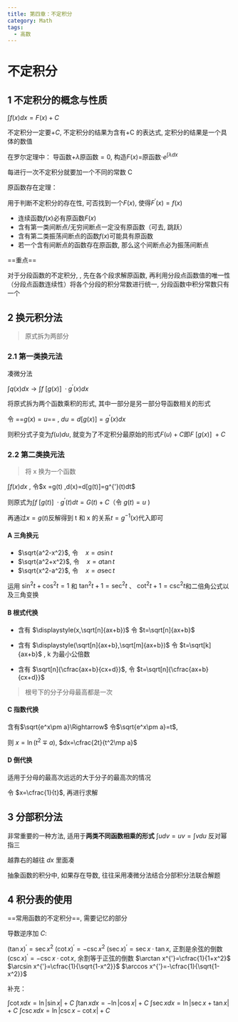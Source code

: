 ```yaml
---
title: 第四章：不定积分
category: Math
tags:
  - 高数
---
```


# 不定积分

## 1 不定积分的概念与性质

$\displaystyle\int f(x)dx=F(x)+C$

不定积分一定要$+C$, 不定积分的结果为含有+C 的表达式, 定积分的结果是一个具体的数值

在罗尔定理中： 导函数+$\lambda$原函数$=0$, 构造$F(x)=$原函数$\cdot e^{\int\lambda dx}$

每进行一次不定积分就要加一个不同的常数 C

原函数存在定理：

用于判断不定积分的存在性, 可否找到一个$F(x)$, 使得$F^{'}(x)=f(x)$
- 连续函数$f(x)$必有原函数$F(x)$
- 含有第一类间断点/无穷间断点一定没有原函数（可去, 跳跃）
- 含有第二类振荡间断点的函数$f(x)$可能具有原函数
- 若一个含有间断点的函数存在原函数, 那么这个间断点必为振荡间断点

==重点==

对于分段函数的不定积分, , 先在各个段求解原函数, 再利用分段点函数值的唯一性（分段点函数连续性）将各个分段的积分常数进行统一, 分段函数中积分常数只有一个

## 2 换元积分法

> 原式拆为两部分

### 2.1 第一类换元法

凑微分法

$\displaystyle\int q(x)dx\rightarrow\int f{\ [g(x)]\ ·g^{'}(x)dx}$

将原式拆为两个函数乘积的形式, 其中一部分是另一部分导函数相关的形式

令 ==$g(x)=u$== , $du=d [g(x)]=g^{'}(x)dx$

则积分式子变为$f(u)du$, 就变为了不定积分最原始的形式$F(u)+C$即$F\ [g(x)]\ +C$

### 2.2 第二类换元法

> 将 x 换为一个函数

$\displaystyle \int f(x)dx$ , 令$x =g(t) $,$d(x)=d[g(t)]=g^{'}(t)dt$

则原式为$\displaystyle \int f\ [g (t)]\ ·g^{'} (t)dt=G(t)+C$（令 $g(t)=u$ )

再通过$x=g(t)$反解得到 t 和 x 的关系$t=g^{-1}(x)$代入即可

#### A 三角换元

- $\sqrt{a^2-x^2}$, 令$\quad x=a\sin t$
- $\sqrt{a^2+x^2}$, 令$\quad x=a\tan t$
- $\sqrt{x^2-a^2}$, 令$\quad x=a\sec t$

运用 $\sin^2t+\cos^2t=1$ 和 $\tan^2t+1=\sec^2t$ 、 $\cot^2t+1=\csc^2t$和二倍角公式以及三角变换

#### B 根式代换

- 含有 $\displaystyle(x,\sqrt[n]{ax+b})$ 令 $t=\sqrt[n]{ax+b}$

- 含有 $\displaystyle(\sqrt[n]{ax+b},\sqrt[m]{ax+b})$ 令 $t=\sqrt[k]{ax+b}$ , k 为最小公倍数
- 含有 $\sqrt[n]{\cfrac{ax+b}{cx+d}}$, 令 $t=\sqrt[n]{\cfrac{ax+b}{cx+d}}$
> 根号下的分子分母最高都是一次

#### C 指数代换

含有$\sqrt{e^x\pm a}\Rightarrow$
令$\sqrt{e^x\pm a}=t$,

则 $x=\ln(t^2\mp a)$, $dx=\cfrac{2t}{t^2\mp a}$

#### D 倒代换

适用于分母的最高次远远的大于分子的最高次的情况

令 $x=\cfrac{1}{t}$, 再进行求解

## 3 分部积分法

非常重要的一种方法, 适用于**两类不同函数相乘的形式**
$\int udv=uv=\int vdu$
反对幂指三

越靠右的越往 $dx$ 里面凑

抽象函数的积分中, 如果存在导数, 往往采用凑微分法结合分部积分法联合解题

## 4 积分表的使用

==常用函数的不定积分==, 需要记忆的部分

导数逆序加 $C$:

$(\tan x)^{'}=\sec x^2$
$(\cot x)^{'}=-\csc x^2$
$(\sec x)^{'}=\sec x·\tan x$, 正割是余弦的倒数
$(\csc x)^{'}=-\csc x·\cot x$, 余割等于正弦的倒数
$\arctan x^{'}=\cfrac{1}{1+x^2}$
$\arcsin x^{'}=\cfrac{1}{\sqrt{1-x^2}}$
$\arccos x^{'}=-\cfrac{1}{\sqrt{1-x^2}}$

补充：

$\int \cot x dx=\ln \vert \sin x\vert +C$
$\int\tan x dx = -\ln \vert \cos x \vert+C$
$\int \sec xdx=\ln\vert \sec x+\tan x\vert +C$
$\int \csc xdx=\ln\vert \csc x-\cot x\vert+C$

